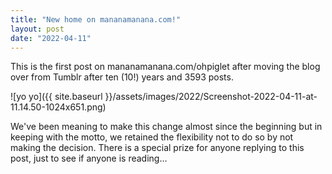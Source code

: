 ```yaml
---
title: "New home on mananamanana.com!"
layout: post
date: "2022-04-11"
---
```


This is the first post on mananamanana.com/ohpiglet after moving the blog over from Tumblr after ten (10!) years and 3593 posts.

![yo yo]({{ site.baseurl }}/assets/images/2022/Screenshot-2022-04-11-at-11.14.50-1024x651.png)

We've been meaning to make this change almost since the beginning but in keeping with the motto, we retained the flexibility not to do so by not making the decision. There is a special prize for anyone replying to this post, just to see if anyone is reading...
